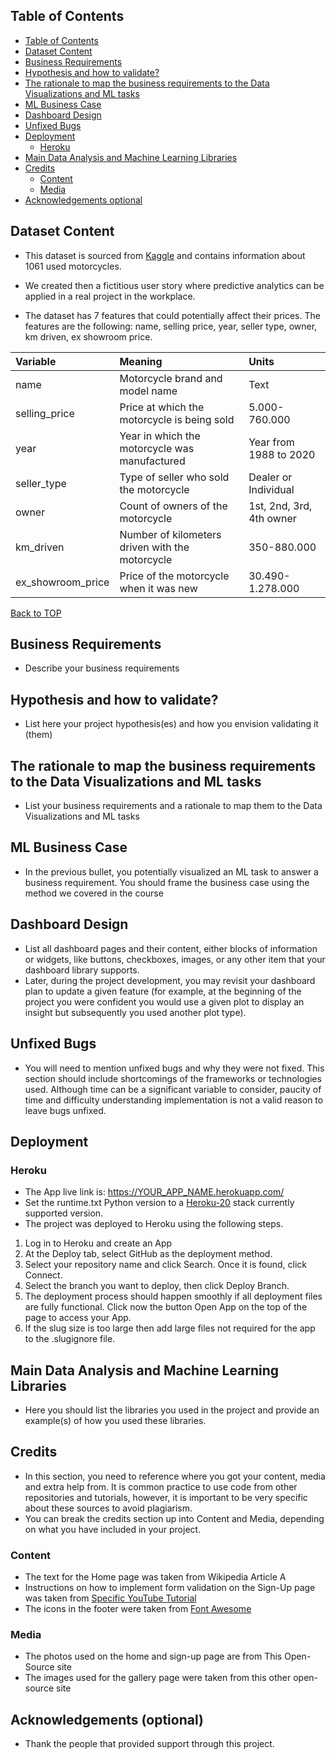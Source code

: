 ## Table of Contents
<!-- TOC -->

- [Table of Contents](#table-of-contents)
- [Dataset Content](#dataset-content)
- [Business Requirements](#business-requirements)
- [Hypothesis and how to validate?](#hypothesis-and-how-to-validate)
- [The rationale to map the business requirements to the Data Visualizations and ML tasks](#the-rationale-to-map-the-business-requirements-to-the-data-visualizations-and-ml-tasks)
- [ML Business Case](#ml-business-case)
- [Dashboard Design](#dashboard-design)
- [Unfixed Bugs](#unfixed-bugs)
- [Deployment](#deployment)
    - [Heroku](#heroku)
- [Main Data Analysis and Machine Learning Libraries](#main-data-analysis-and-machine-learning-libraries)
- [Credits](#credits)
    - [Content](#content)
    - [Media](#media)
- [Acknowledgements optional](#acknowledgements-optional)

<!-- /TOC -->

## Dataset Content
* This dataset is sourced from [Kaggle](https://www.kaggle.com/datasets/nehalbirla/motorcycle-dataset) and contains information about 1061 used motorcycles.

* We created then a fictitious user story where predictive analytics can be applied in a real project in the workplace.

* The dataset has 7 features that could potentially affect their prices. The features are the following: name, selling price, year, seller type, owner, km driven, ex showroom price.

|Variable|Meaning|Units|
|:----|:----|:----|
|name|Motorcycle brand and model name|Text|
|selling_price|Price at which the motorcycle is being sold|5.000-760.000|
|year|Year in which the motorcycle was manufactured|Year from 1988 to 2020|
|seller_type|Type of seller who sold the motorcycle|Dealer or Individual
|owner|Count of owners of the motorcycle|1st, 2nd, 3rd, 4th owner
|km_driven|Number of kilometers driven with the motorcycle|350-880.000
|ex_showroom_price|Price of the motorcycle when it was new|30.490-1.278.000

[Back to TOP](#table-of-contents)

## Business Requirements
* Describe your business requirements


## Hypothesis and how to validate?
* List here your project hypothesis(es) and how you envision validating it (them) 


## The rationale to map the business requirements to the Data Visualizations and ML tasks
* List your business requirements and a rationale to map them to the Data Visualizations and ML tasks


## ML Business Case
* In the previous bullet, you potentially visualized an ML task to answer a business requirement. You should frame the business case using the method we covered in the course 


## Dashboard Design
* List all dashboard pages and their content, either blocks of information or widgets, like buttons, checkboxes, images, or any other item that your dashboard library supports.
* Later, during the project development, you may revisit your dashboard plan to update a given feature (for example, at the beginning of the project you were confident you would use a given plot to display an insight but subsequently you used another plot type).



## Unfixed Bugs
* You will need to mention unfixed bugs and why they were not fixed. This section should include shortcomings of the frameworks or technologies used. Although time can be a significant variable to consider, paucity of time and difficulty understanding implementation is not a valid reason to leave bugs unfixed.

## Deployment
### Heroku

* The App live link is: https://YOUR_APP_NAME.herokuapp.com/ 
* Set the runtime.txt Python version to a [Heroku-20](https://devcenter.heroku.com/articles/python-support#supported-runtimes) stack currently supported version.
* The project was deployed to Heroku using the following steps.

1. Log in to Heroku and create an App
2. At the Deploy tab, select GitHub as the deployment method.
3. Select your repository name and click Search. Once it is found, click Connect.
4. Select the branch you want to deploy, then click Deploy Branch.
5. The deployment process should happen smoothly if all deployment files are fully functional. Click now the button Open App on the top of the page to access your App.
6. If the slug size is too large then add large files not required for the app to the .slugignore file.


## Main Data Analysis and Machine Learning Libraries
* Here you should list the libraries you used in the project and provide an example(s) of how you used these libraries.


## Credits 

* In this section, you need to reference where you got your content, media and extra help from. It is common practice to use code from other repositories and tutorials, however, it is important to be very specific about these sources to avoid plagiarism. 
* You can break the credits section up into Content and Media, depending on what you have included in your project. 

### Content 

- The text for the Home page was taken from Wikipedia Article A
- Instructions on how to implement form validation on the Sign-Up page was taken from [Specific YouTube Tutorial](https://www.youtube.com/)
- The icons in the footer were taken from [Font Awesome](https://fontawesome.com/)

### Media

- The photos used on the home and sign-up page are from This Open-Source site
- The images used for the gallery page were taken from this other open-source site



## Acknowledgements (optional)
* Thank the people that provided support through this project.

